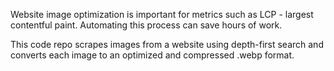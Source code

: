 Website image optimization is important for metrics such as LCP - largest contentful paint. Automating this process can save hours of work.

This code repo scrapes images from a website using depth-first search and converts each image to an optimized and compressed .webp format.
